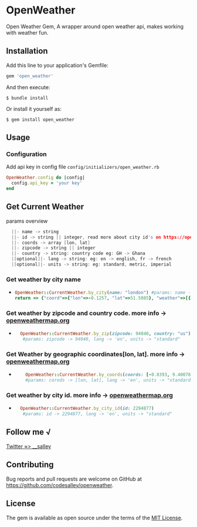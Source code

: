 # OpenWeather

Open Weather Gem, A wrapper around open weather api, makes working with weather fun.

## Installation

Add this line to your application's Gemfile:

```ruby
gem 'open_weather'
```

And then execute:

    $ bundle install

Or install it yourself as:

    $ gem install open_weather

## Usage

### Configuration

Add api key in config file `config/initializers/open_weather.rb`

```ruby
OpenWeather.config do |config|
  config.api_key = 'your key'
end
```

## Get Current Weather

params overview

```h
  ||- name -> string
  ||- id -> string || integer, read more about city id's on https://openweathermap.org/current#cityid
  ||- coords -> array [lon, lat]
  ||- zipcode -> string || integer
  ||- country -> string: country code eg: GH -> Ghana
  |[optional]|- lang -> string: eg: en -> english, fr -> french
  |[optional]|- units -> string: eg: standard, metric, imperial

```

### Get weather by city name

- ```ruby
  OpenWeather::CurrentWeather.by_city(name: "london") #params: name -> "london", lang -> 'en', units -> "standard"
  return => {"coord"=>{"lon"=>-0.1257, "lat"=>51.5085}, "weather"=>[{"id"=>804, "main"=>"Clouds", "description"=>"overcast clouds", "icon"=>"04n"}], "base"=>"stations", "main"=>{"temp"=>291.69, "feels_like"=>291.66, "temp_min"=>289.32, "temp_max"=>293.05, "pressure"=>1022, "humidity"=>79}, "visibility"=>10000, "wind"=>{"speed"=>3.6, "deg"=>220}, "clouds"=>{"all"=>97}, "dt"=>1628885709, "sys"=>{"type"=>2, "id"=>2019646, "country"=>"GB", "sunrise"=>1628829784, "sunset"=>1628882870}, "timezone"=>3600, "id"=>2643743, "name"=>"London", "cod"=>200}
  ```

### Get weather by zipcode and country code. more info -> [openweathermap.org](https://openweathermap.org/current#zip)

- ```ruby
    OpenWeather::CurrentWeather.by_zip(zipcode: 94040, country: "us")
     #params: zipcode -> 94040, lang -> 'en', units -> "standard"
  ```

### Get Weather by geographic coordinates[lon, lat]. more info -> [openweathermap.org](https://openweathermap.org/current#geo)

- ```ruby
      OpenWeather::CurrentWeather.by_coords(coords: [-0.8393, 9.40078])
      #params: corods -> [lon, lat], lang -> 'en', units -> "standard"
  ```

### Get weather by city id. more info -> [openweathermap.org](https://openweathermap.org/current#cityid)

- ```ruby
    OpenWeather::CurrentWeather.by_city_id(id: 2294877)
     #params: id -> 2294877, lang -> 'en', units -> "standard"
  ```

## Follow me √

[Twitter ≈> \_\_salley](https://twitter.com/__salley)

## Contributing

Bug reports and pull requests are welcome on GitHub at https://github.com/codesalley/openweather.

## License

The gem is available as open source under the terms of the [MIT License](https://opensource.org/licenses/MIT).
